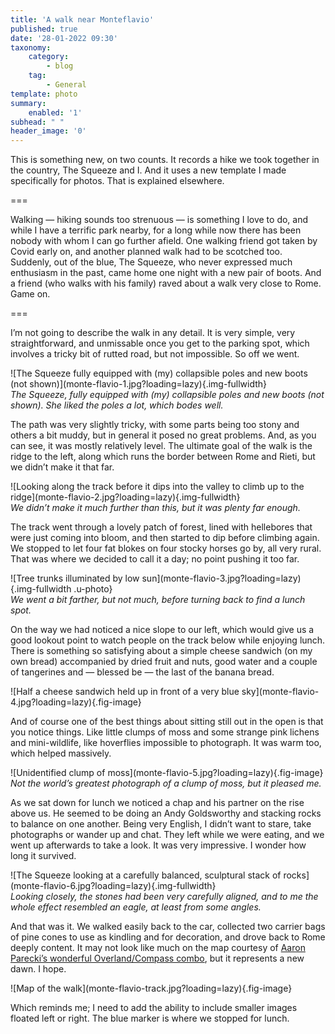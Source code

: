 ```yaml
---
title: 'A walk near Monteflavio'
published: true
date: '28-01-2022 09:30'
taxonomy:
    category:
        - blog
    tag:
        - General
template: photo
summary:
    enabled: '1'
subhead: " "
header_image: '0'
---
```


This is something new, on two counts. It records a hike we took together in the country, The Squeeze and I. And it uses a new template I made specifically for photos. That is explained elsewhere.</p>

===

<p>Walking — hiking sounds too strenuous — is something I love to do, and while I have a terrific park nearby, for a long while now there has been nobody with whom I can go further afield. One walking friend got taken by Covid early on, and another planned walk had to be scotched too. Suddenly, out of the blue, The Squeeze, who never expressed much enthusiasm in the past, came home one night with a new pair of boots. And a friend (who walks with his family) raved about a walk very close to Rome. Game on.</p>

=== 

<p>I’m not going to describe the walk in any detail. It is very simple, very straightforward, and unmissable once you get to the parking spot, which involves a tricky bit of rutted road, but not impossible. So off we went.</p>
![The Squeeze fully equipped with (my) collapsible poles and new boots (not shown)](monte-flavio-1.jpg?loading=lazy){.img-fullwidth}
<figcaption style="font-style: italic;">The Squeeze, fully equipped with (my) collapsible poles and new boots (not shown). She liked the poles a lot, which bodes well.</figcaption>
<p>The path was very slightly tricky, with some parts being too stony and others a bit muddy, but in general it posed no great problems. And, as you can see, it was mostly relatively level. The ultimate goal of the walk is the ridge to the left, along which runs the border between Rome and Rieti, but we didn’t make it that far.</p>
![Looking along the track before it dips into the valley to climb up to the ridge](monte-flavio-2.jpg?loading=lazy){.img-fullwidth}
<figcaption style="font-style: italic;">We didn’t make it much further than this, but it was plenty far enough.</figcaption>
<p>The track went through a lovely patch of forest, lined with hellebores that were just coming into bloom, and then started to dip before climbing again. We stopped to let four fat blokes on four stocky horses go by, all very rural. That was where we decided to call it a day; no point pushing it too far.</p>
![Tree trunks illuminated by low sun](monte-flavio-3.jpg?loading=lazy){.img-fullwidth .u-photo}
<figcaption style="font-style: italic;">We went a bit farther, but not much, before turning back to find a lunch spot.</figcaption>
<p>On the way we had noticed a nice slope to our left, which would give us a good lookout point to watch people on the track below while enjoying lunch. There is something so satisfying about a simple cheese sandwich (on my own bread) accompanied by dried fruit and nuts, good water and a couple of tangerines and — blessed be — the last of the banana bread.</p>
![Half a cheese sandwich held up in front of a very blue sky](monte-flavio-4.jpg?loading=lazy){.fig-image}
<p>And of course one of the best things about sitting still out in the open is that you notice things. Like little clumps of moss and some strange pink lichens and mini-wildlife, like hoverflies impossible to photograph. It was warm too, which helped massively.</p>
![Unidentified clump of moss](monte-flavio-5.jpg?loading=lazy){.fig-image}
<figcaption style="font-style: italic;">Not the world’s greatest photograph of a clump of moss, but it pleased me.</figcaption>
<p>As we sat down for lunch we noticed a chap and his partner on the rise above us. He seemed to be doing an Andy Goldsworthy and stacking rocks to balance on one another. Being very English, I didn’t want to stare, take photographs or wander up and chat. They left while we were eating, and we went up afterwards to take a look. It was very impressive. I wonder how long it survived.</p>
![The Squeeze looking at a carefully balanced, sculptural stack of rocks](monte-flavio-6.jpg?loading=lazy){.img-fullwidth}
<figcaption style="font-style: italic;">Looking closely, the stones had been very carefully aligned, and to me the whole effect resembled an eagle, at least from some angles.</figcaption>
<p>And that was it. We walked easily back to the car, collected two carrier bags of pine cones to use as kindling and for decoration, and drove back to Rome deeply content. It may not look like much on the map courtesy of <a href=“https://github.com/aaronpk/Overland-iOS”>Aaron Parecki’s wonderful Overland/Compass combo</a>, but it represents a new dawn. I hope.</p>
![Map of the walk](monte-flavio-track.jpg?loading=lazy){.fig-image}
<p>
Which reminds me; I need to add the ability to include smaller images floated left or right. The blue marker is where we stopped for lunch.</p>

